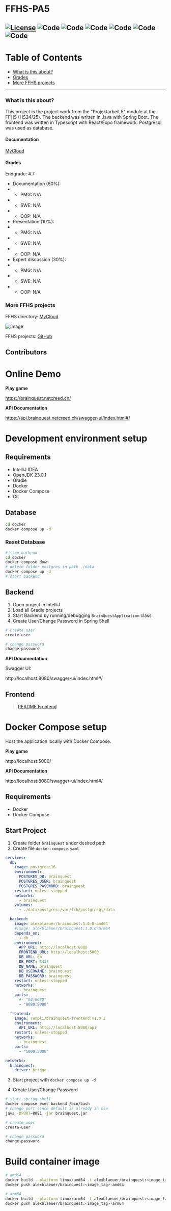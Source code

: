 # FFHS-PA5

[![License](https://img.shields.io/badge/License-GPL--v3.0-lightgrey)](https://github.com/rumpli/FFHS-PA5/blob/main/LICENSE)
![Code](https://img.shields.io/badge/Language-HTML-red)
![Code](https://img.shields.io/badge/Language-Java-brown)
![Code](https://img.shields.io/badge/Language-TypeScript-blue)
![Code](https://img.shields.io/badge/Language-CSS-purple)
![Code](https://img.shields.io/badge/Language-JavaScript-yellow)
![Code](https://img.shields.io/badge/Language-Python-darkblue)
-----

Table of Contents
=================
* [What is this about?](#what-is-this-about)
* [Grades](#grades)
* [More FFHS projects](#more-ffhs-projects)

-----

### What is this about?
This project is the project work from the "Projektarbeit 5" module at the FFHS (HS24/25). The backend was written in Java with Spring Boot. The frontend was written in Typescript with React/Expo framework. Postgresql was used as database.

#### Documentation
[MyCloud](https://www.mycloud.ch/s/S009270381C5B1D50F5C996D3F5E26B176F51D44030)

#### Grades
Endgrade: 4.7
- Documentation (60%):
- - PMG: N/A
- - SWE: N/A
- - OOP: N/A
- Presentation (10%):
- - PMG: N/A
- - SWE: N/A
- - OOP: N/A
- Expert discussion (30%):
- - PMG: N/A
- - SWE: N/A
- - OOP: N/A

### More FFHS projects

FFHS directory: [MyCloud](https://www.mycloud.ch/s/S00735653476C6FF89DAE1C9D6F19C814A0FE9C6DC2)

![image](https://github.com/rumpli/FFHS-AnPy/assets/24840091/5c56fb5b-944a-40a3-b5c8-1972850dc7a2)

FFHS projects: [GitHub](https://github.com/rumpli?tab=repositories&q=FFHS&type=&language=&sort=)

## Contributors

<!-- readme: collaborators,contributors -start -->
<!-- readme: collaborators,contributors -end -->

# Online Demo

**Play game**

https://brainquest.netcreed.ch/

**API Documentation**

https://api.brainquest.netcreed.ch/swagger-ui/index.html#/

# Development environment setup

## Requirements

- IntelliJ IDEA
- OpenJDK 23.0.1
- Gradle
- Docker
- Docker Compose
- Git

## Database

```bash
cd docker
docker compose up -d
```

### Reset Database

```bash
# stop backend
cd docker
docker compose down
# delete folder postgres in path ./data
docker compose up -d
# start backend
```

## Backend

1. Open project in IntelliJ
2. Load all Gradle projects
3. Start Backend by running/debugging `BrainQuestApplication` class
4. Create User/Change Password in Spring Shell

```bash
# create user
create-user

# change password
change-password
```

**API Documentation**

Swagger UI:

http://localhost:8080/swagger-ui/index.html#/

## Frontend

> [README Frontend](./frontend/README.md)

# Docker Compose setup

Host the application locally with Docker Compose.

**Play game**

http://localhost:5000/

**API Documentation**

http://localhost:8080/swagger-ui/index.html#/

## Requirements

- Docker
- Docker Compose

## Start Project

1. Create folder `brainquest` under desired path
2. Create file `docker-compose.yaml`

```yaml
services:
  db:
    image: postgres:16
    environment:
      POSTGRES_DB: brainquest
      POSTGRES_USER: brainquest
      POSTGRES_PASSWORD: brainquest
    restart: unless-stopped
    networks:
      - brainquest
    volumes:
      - ./data/postgres:/var/lib/postgresql/data

  backend:
    image: alexblaeuer/brainquest:1.0.0-amd64
    #image: alexblaeuer/brainquest:1.0.0-arm64
    depends_on:
      - db
    environment:
      APP_URL: http://localhost:8080
      FRONTEND_URL: http://localhost:5000
      DB_URL: db
      DB_PORT: 5432
      DB_NAME: brainquest
      DB_USERNAME: brainquest
      DB_PASSWORD: brainquest
    restart: unless-stopped
    networks:
      - brainquest
    ports:
      #- "80:8080"
      - "8080:8080"

  frontend:
    image: rumpli/brainquest-frontend:v1.0.2
    environment:
      API_URL: http://localhost:8080/api
    restart: unless-stopped
    networks:
      - brainquest
    ports:
      - "5000:5000"

networks:
  brainquest:
    driver: bridge
```
3. Start project with `docker compose up -d`


4. Create User/Change Password

```bash
# start spring shell
docker compose exec backend /bin/bash
# change port since default is already in use
java -DPORT=8081 -jar brainquest.jar

# create user
create-user

# change password
change-password
```

# Build container image

```bash
# amd64
docker build --platform linux/amd64 -t alexblaeuer/brainquest:<image_tag>-amd64 .
docker push alexblaeuer/brainquest:<image_tag>-amd64

# arm64
docker build --platform linux/arm64 -t alexblaeuer/brainquest:<image_tag>-arm64 .
docker push alexblaeuer/brainquest:<image_tag>-arm64
```

